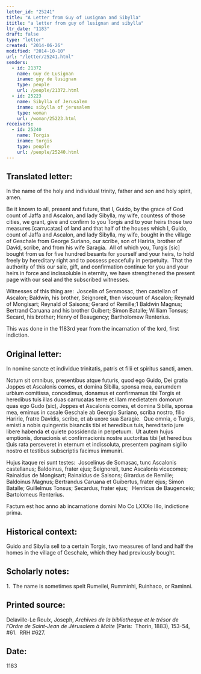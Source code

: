```yaml
---
letter_id: "25241"
title: "A Letter from Guy of Lusignan and Sibylla"
ititle: "a letter from guy of lusignan and sibylla"
ltr_date: "1183"
draft: false
type: "letter"
created: "2014-06-26"
modified: "2014-10-10"
url: "/letter/25241.html"
senders:
  - id: 21372
    name: Guy de Lusignan
    iname: guy de lusignan
    type: people
    url: /people/21372.html
  - id: 25223
    name: Sibylla of Jerusalem
    iname: sibylla of jerusalem
    type: woman
    url: /woman/25223.html
receivers:
  - id: 25240
    name: Torgis
    iname: torgis
    type: people
    url: /people/25240.html
---
```

<h2> Translated letter:</h2><p>In the name of the holy and individual trinity, father and son and holy spirit, amen.</p><p>Be it known to all, present and future, that I, Guido, by the grace of God count of Jaffa and Ascalon, and lady Sibylla, my wife, countess of those cities, we grant, give and confirm to you Torgis and to your heirs those two measures [carrucatas] of land and that half of the houses which I, Guido, count of Jaffa and Ascalon, and lady Sibylla, my wife, bought in the village of Geschale from George Suriano, our scribe, son of Hariria, brother of David, scribe, and from his wife Saragia.&nbsp; All of which you, Turgis [sic] bought from us for five hundred besants for yourself and your heirs, to hold freely by hereditary right and to possess peacefully in perpetuity.&nbsp; That the authority of this our sale, gift, and confirmation continue for you and your heirs in force and indissoluble in eternity, we have strengthened the present page with our seal and the subscribed witnesses.</p><p>Witnesses of this thing are:&nbsp; Joscelin of Semmosac, then castellan of Ascalon; Baldwin, his brother, Seignoreit, then viscount of Ascalon; Reynald of Mongisart; Reynald of Saisons; Gerard of Remille;1 Baldwin Magnus; Bertrand Caruana and his brother Guibert; Simon Batalle; William Tonsus; Secard, his brother; Henry of Beaugency; Bartholomew Renterius.</p><p>This was done in the 1183rd year from the incarnation of the lord, first indiction.</p><h2 class="mt-4"> Original letter:</h2><p>In nomine sancte et individue trinitatis, patris et filii et spiritus sancti, amen.</p><p>Notum sit omnibus, presentibus atque futuris, quod ego Guido, Dei gratia Joppes et Ascalonis comes, et domina Sibilla, sponsa mea, earumdem urbium comitissa, concedimus, donamus et confirmamus tibi Torgis et heredibus tuis illas duas carrucatas terre et illam medietatem domorum quas ego Gudo (sic), Joppes et Ascalonis comes, et domina Sibilla, sponsa mea, emimus in casale Geschale ab Georgio Suriano, scriba nostro, filio Haririe, fratre Davidis, scribe, et ab uxore sua Saragie.&nbsp; Que omnia, o Turgis, emisti a nobis quingentis bisanciis tibi et heredibus tuis, hereditario jure libere habenda et quiete possidenda in perpetuum.&nbsp; Ut autem hujus emptionis, donacionis et confirmacionis nostre auctoritas tibi [et heredibus t]uis rata perseveret in eternum et indissoluta, presentem paginam sigillo nostro et testibus subscriptis facimus immuniri.</p><p>Hujus itaque rei sunt testes:&nbsp; Joscelinus de Somasac, tunc Ascalonis castellanus; Baldoinus, frater ejus; Seignoreit, tunc Ascalonis vicecomes; Rainaldus de Mongisart; Rainaldus de Saisons; Girardus de Remille; Baldoinus Magnus; Bertrandus Caruana et Guibertus, frater ejus; Simon Batalle; Guillelmus Tonsus; Secardus, frater ejus;&nbsp;&nbsp; Henricus de Baugenceio; Bartolomeus Renterius.</p><p>Factum est hoc anno ab incarnatione domini Mo Co LXXXo IIIo, indictione prima.</p><h2 class="mt-4"> Historical context:</h2><p>Guido and Sibylla sell to a certain Torgis, two measures of land and half the homes in the village of Geschale, which they had previously bought.</p><h2 class="mt-4"> Scholarly notes:</h2><p>1. &nbsp;The name is sometimes spelt&nbsp;Rumeilei, Rumminhi, Ruinhaco, or Raminni.</p><h2 class="mt-4"> Printed source:</h2><p>Delaville-Le Roulx, Joseph, <i>Archives de la bibliotheque et le trésor de l’Ordre de Saint-Jean de Jérusalem à&nbsp;Malte </i>(Paris:&nbsp; Thorin, 1883), 153-54, #61.&nbsp; RRH #627.</p><h2 class="mt-4"> Date:</h2>1183